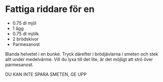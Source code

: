# Fattiga riddare för en


* 0.75 dl mjöl
* 1 ägg
* 0.75 dl mjölk
* 2 brödskivor
* Parmesanost

Blanda helvetet i en bunke. Tryck därefter i brödjävlarna i smeten och stek
allt under medelvärme. Vill du lyxa till det lite, är det möjligt att strö över
parmesanost.

DU KAN INTE SPARA SMETEN, GE UPP
